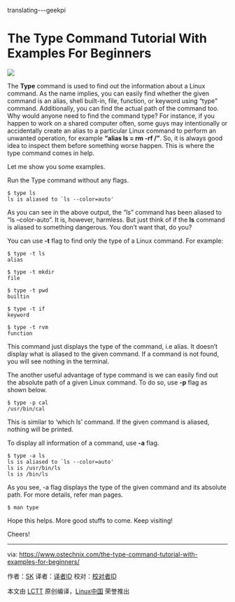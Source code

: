 translating---geekpi

The Type Command Tutorial With Examples For Beginners
======

![](https://www.ostechnix.com/wp-content/uploads/2018/03/Type-command-720x340.png)

The **Type** command is used to find out the information about a Linux command. As the name implies, you can easily find whether the given command is an alias, shell built-in, file, function, or keyword using “type” command. Additionally, you can find the actual path of the command too. Why would anyone need to find the command type? For instance, if you happen to work on a shared computer often, some guys may intentionally or accidentally create an alias to a particular Linux command to perform an unwanted operation, for example **“alias ls = rm -rf /”**. So, it is always good idea to inspect them before something worse happen. This is where the type command comes in help.

Let me show you some examples.

Run the Type command without any flags.
```
$ type ls
ls is aliased to `ls --color=auto'

```

As you can see in the above output, the “ls” command has been aliased to “ls –color-auto”. It is, however, harmless. But just think of if the **ls** command is aliased to something dangerous. You don’t want that, do you?

You can use **-t** flag to find only the type of a Linux command. For example:
```
$ type -t ls
alias

$ type -t mkdir
file

$ type -t pwd
builtin

$ type -t if
keyword

$ type -t rvm
function

```

This command just displays the type of the command, i.e alias. It doesn’t display what is aliased to the given command. If a command is not found, you will see nothing in the terminal.

The another useful advantage of type command is we can easily find out the absolute path of a given Linux command. To do so, use **-p** flag as shown below.
```
$ type -p cal
/usr/bin/cal

```

This is similar to ‘which ls’ command. If the given command is aliased, nothing will be printed.

To display all information of a command, use **-a** flag.
```
$ type -a ls
ls is aliased to `ls --color=auto'
ls is /usr/bin/ls
ls is /bin/ls

```

As you see, -a flag displays the type of the given command and its absolute path. For more details, refer man pages.
```
$ man type

```

Hope this helps. More good stuffs to come. Keep visiting!

Cheers!



--------------------------------------------------------------------------------

via: https://www.ostechnix.com/the-type-command-tutorial-with-examples-for-beginners/

作者：[SK][a]
译者：[译者ID](https://github.com/译者ID)
校对：[校对者ID](https://github.com/校对者ID)

本文由 [LCTT](https://github.com/LCTT/TranslateProject) 原创编译，[Linux中国](https://linux.cn/) 荣誉推出

[a]:https://www.ostechnix.com/author/sk/
